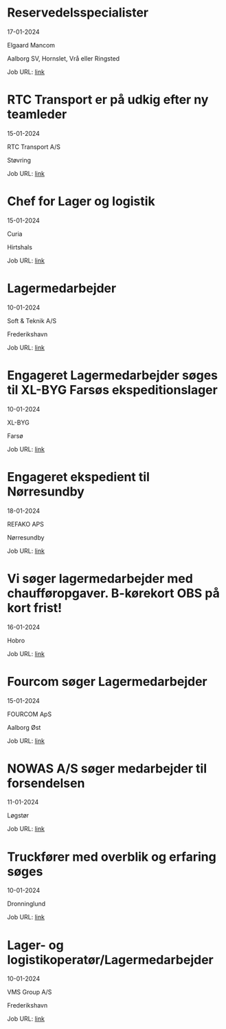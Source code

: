 # Reservedelsspecialister
17-01-2024

Elgaard Mancom

Aalborg SV, Hornslet, Vrå eller Ringsted

Job URL: [link](https://elgaardmancom.dk/rekruttering/ledige-stillinger/?hr=show-job%2F180167%26locale%3Dda_DK)


# RTC Transport er på udkig efter ny teamleder
15-01-2024

RTC Transport A/S

Støvring

Job URL: [link](https://candidate.hr-manager.net/ApplicationInit.aspx?cid=2566&ProjectId=143596&DepartmentId=18977&MediaId=4629)


# Chef for Lager og logistik
15-01-2024

Curia

Hirtshals

Job URL: [link](https://www.curia.dk/ledige-stillinger?jobid=22141&locale=da_DK)


# Lagermedarbejder
10-01-2024

Soft & Teknik A/S

Frederikshavn

Job URL: [link](https://www.jobindex.dk/jobannonce/499891/lagermand)


# Engageret Lagermedarbejder søges til XL-BYG Farsøs ekspeditionslager
10-01-2024

XL-BYG

Farsø

Job URL: [link](https://app.elvium.com/da/positions/24535/job_posting?referer_host=www.jobindex.dk)


# Engageret ekspedient til Nørresundby
18-01-2024

REFAKO APS

Nørresundby

Job URL: [link](https://www.jobindex.dk/jobannonce/r12231127/engageret-ekspedient-til-noerresundby)


# Vi søger lagermedarbejder med chaufføropgaver. B-kørekort OBS på kort frist!
16-01-2024



Hobro

Job URL: [link](https://www.jobindex.dk/jobannonce/r12225675/vi-soeger-lagermedarbejder-med-chauffoeropgaver-b-koerekort-obs-paa-kort-frist)


# Fourcom søger Lagermedarbejder
15-01-2024

FOURCOM ApS

Aalborg Øst

Job URL: [link](https://www.jobindex.dk/jobannonce/r12222762/fourcom-soeger-lagermedarbejder)


# NOWAS A/S søger medarbejder til forsendelsen
11-01-2024



Løgstør

Job URL: [link](https://www.jobindex.dk/jobannonce/r12212946/nowas-a-s-soeger-medarbejder-til-forsendelsen)


# Truckfører med overblik og erfaring søges
10-01-2024



Dronninglund

Job URL: [link](https://www.jobindex.dk/jobannonce/r12210161/truckfoerer-med-overblik-og-erfaring-soeges)


# Lager- og logistikoperatør/Lagermedarbejder
10-01-2024

VMS Group A/S

Frederikshavn

Job URL: [link](https://www.jobindex.dk/jobannonce/r12210270/lager-og-logistikoperatoer-lagermedarbejder)



